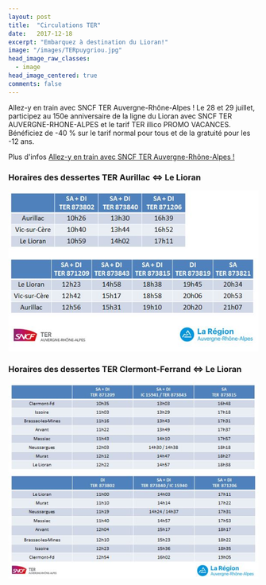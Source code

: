 ```yaml
---
layout: post
title:  "Circulations TER"
date:   2017-12-18
excerpt: "Embarquez à destination du Lioran!"
image: "/images/TERpuygriou.jpg"
head_image_raw_classes:
  - image
head_image_centered: true
comments: false
---
```


Allez-y en train avec SNCF TER Auvergne-Rhône-Alpes !
Le 28 et 29 juillet, participez au 150e anniversaire de la ligne du Lioran avec SNCF TER AUVERGNE-RHONE-ALPES et le tarif TER illico PROMO VACANCES. Bénéficiez de -40 % sur le tarif normal pour tous et de la gratuité pour les -12 ans.

Plus d'infos [Allez-y en train avec SNCF TER Auvergne-Rhône-Alpes !](https://goo.gl/3XjgWe)

### Horaires des dessertes TER Aurillac <=> Le Lioran

![horaires TER](/images/teraurillaclelioran.JPG)

### Horaires des dessertes TER Clermont-Ferrand <=> Le Lioran

![horaires TER](/images/terclermontlelioran.JPG)
